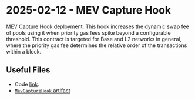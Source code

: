 # 2025-02-12 - MEV Capture Hook

MEV Capture Hook deployment. This hook increases the dynamic swap fee of pools using it when priority gas fees spike beyond a configurable threshold.
This contract is targeted for Base and L2 networks in general, where the priority gas fee determines the relative order of the transactions within a block.

## Useful Files

- Code [link](https://github.com/balancer/balancer-v3-monorepo/commit/11ac09bcb60811403475b54285d8acaef917bd2c).
- [`MevCaptureHook` artifact](./artifact/MevCaptureHook.json)
